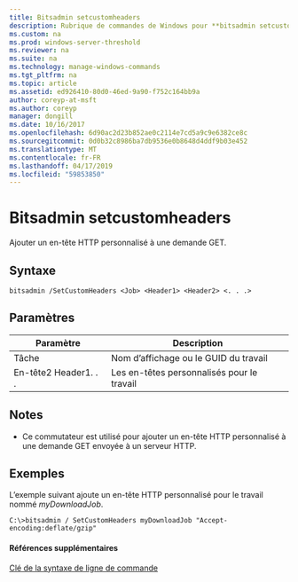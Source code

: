 ```yaml
---
title: Bitsadmin setcustomheaders
description: Rubrique de commandes de Windows pour **bitsadmin setcustomheaders** -ajouter un en-tête HTTP personnalisé à une demande GET.
ms.custom: na
ms.prod: windows-server-threshold
ms.reviewer: na
ms.suite: na
ms.technology: manage-windows-commands
ms.tgt_pltfrm: na
ms.topic: article
ms.assetid: ed926410-80d0-46ed-9a90-f752c164bb9a
author: coreyp-at-msft
ms.author: coreyp
manager: dongill
ms.date: 10/16/2017
ms.openlocfilehash: 6d90ac2d23b852ae0c2114e7cd5a9c9e6382ce8c
ms.sourcegitcommit: 0d0b32c8986ba7db9536e0b8648d4ddf9b03e452
ms.translationtype: MT
ms.contentlocale: fr-FR
ms.lasthandoff: 04/17/2019
ms.locfileid: "59853850"
---
```

# <a name="bitsadmin-setcustomheaders"></a>Bitsadmin setcustomheaders



Ajouter un en-tête HTTP personnalisé à une demande GET.

## <a name="syntax"></a>Syntaxe

```
bitsadmin /SetCustomHeaders <Job> <Header1> <Header2> <. . .>
```

## <a name="parameters"></a>Paramètres

|Paramètre|Description|
|---------|-----------|
|Tâche|Nom d’affichage ou le GUID du travail|
|En-tête2 Header1. . .|Les en-têtes personnalisés pour le travail|

## <a name="remarks"></a>Notes

-   Ce commutateur est utilisé pour ajouter un en-tête HTTP personnalisé à une demande GET envoyée à un serveur HTTP.

## <a name="BKMK_examples"></a>Exemples

L’exemple suivant ajoute un en-tête HTTP personnalisé pour le travail nommé *myDownloadJob*.
```
C:\>bitsadmin / SetCustomHeaders myDownloadJob "Accept-encoding:deflate/gzip"
```

#### <a name="additional-references"></a>Références supplémentaires

[Clé de la syntaxe de ligne de commande](command-line-syntax-key.md)